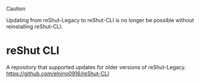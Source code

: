 > [!CAUTION]
> Updating from reShut-Legacy to reShut-CLI is no longer be possible without reinstalling reShut-CLI.
# reShut CLI
A repository that supported updates for older versions of reShut-Legacy. 
https://github.com/elnino0916/reShut-CLI
